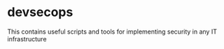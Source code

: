 # devsecops
This contains useful scripts and tools for implementing security in any IT infrastructure
